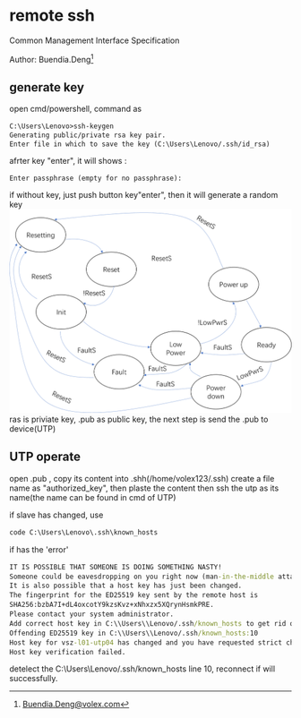# **remote ssh**
Common Management Interface Specification   

Author: Buendia.Deng[^1a]  
[^1a]: Buendia.Deng@volex.com 

## generate key
open cmd/powershell, command as
```
C:\Users\Lenovo>ssh-keygen
Generating public/private rsa key pair.
Enter file in which to save the key (C:\Users\Lenovo/.ssh/id_rsa)
```
afrter key "enter", it will shows :
```
Enter passphrase (empty for no passphrase):
```
if without key, just push button key"enter", then it will generate a  random key
![alt text](image.png)
ras is priviate key, .pub as public key, the next step is send the .pub to device(UTP)
## UTP operate
open .pub , copy its content into .shh(/home/volex123/.ssh)
create a file name as "authorized_key", then plaste the content
then ssh the utp as its name(the name can be found in cmd of UTP)

if slave has changed, use 
```cmd
code C:\Users\Lenovo\.ssh\known_hosts
```
if has the 'error'
```cmd
IT IS POSSIBLE THAT SOMEONE IS DOING SOMETHING NASTY!
Someone could be eavesdropping on you right now (man-in-the-middle attack)!
It is also possible that a host key has just been changed.
The fingerprint for the ED25519 key sent by the remote host is
SHA256:bzbA7I+dL4oxcotY9kzsKvz+xNhxzx5XQrynHsmkPRE.
Please contact your system administrator.
Add correct host key in C:\\Users\\Lenovo/.ssh/known_hosts to get rid of this message.
Offending ED25519 key in C:\\Users\\Lenovo/.ssh/known_hosts:10
Host key for vsz-l01-utp04 has changed and you have requested strict checking.
Host key verification failed.
```
detelect the C:\\Users\\Lenovo/.ssh/known_hosts line 10, reconnect if will successfully.
